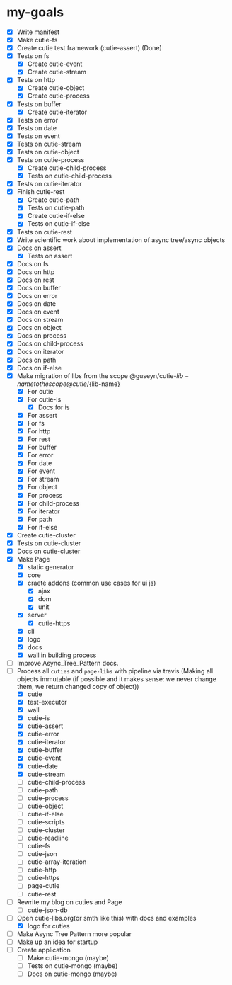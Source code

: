 # my-goals
- [x] Write manifest
- [x] Make cutie-fs
- [x] Create cutie test framework (cutie-assert) (Done)
- [x] Tests on fs
  - [x] Create cutie-event
  - [x] Create cutie-stream
- [x] Tests on http
  - [x] Create cutie-object
  - [x] Create cutie-process
- [x] Tests on buffer
  - [x] Create cutie-iterator
- [x] Tests on error
- [x] Tests on date
- [x] Tests on event
- [x] Tests on cutie-stream
- [x] Tests on cutie-object
- [x] Tests on cutie-process
  - [x] Create cutie-child-process
  - [x] Tests on cutie-child-process
- [x] Tests on cutie-iterator
- [x] Finish cutie-rest
  - [x] Create cutie-path
  - [x] Tests on cutie-path
  - [x] Create cutie-if-else
  - [x] Tests on cutie-if-else
- [x] Tests on cutie-rest
- [x] Write scientific work about implementation of async tree/async objects
- [x] Docs on assert
  - [x] Tests on assert
- [x] Docs on fs
- [x] Docs on http
- [x] Docs on rest
- [x] Docs on buffer
- [x] Docs on error
- [x] Docs on date
- [x] Docs on event
- [x] Docs on stream
- [x] Docs on object
- [x] Docs on process
- [x] Docs on child-process
- [x] Docs on iterator
- [x] Docs on path
- [x] Docs on if-else 
- [x] Make migration of libs from the scope @guseyn/cutie-${lib-name} to the scope @cutie/${lib-name}
  - [x] For cutie
  - [x] For cutie-is
    - [x] Docs for is
  - [x] For assert
  - [x] For fs
  - [x] For http
  - [x] For rest
  - [x] For buffer
  - [x] For error
  - [x] For date
  - [x] For event
  - [x] For stream
  - [x] For object
  - [x] For process
  - [x] For child-process
  - [x] For iterator
  - [x] For path
  - [x] For if-else 
- [x] Create cutie-cluster
- [x] Tests on cutie-cluster
- [x] Docs on cutie-cluster
- [x] Make Page
  - [x] static generator
  - [x] core
  - [x] craete addons (common use cases for ui js)
    - [x] ajax
    - [x] dom
    - [x] unit
  - [x] server
    - [x] cutie-https
  - [x] cli
  - [x] logo 
  - [x] docs
  - [x] wall in building process
- [ ] Improve Async_Tree_Pattern docs.
- [ ] Process all `cuties` and `page-libs` with pipeline via travis (Making all objects immutable (if possible and it makes sense: we never change them, we return changed copy of object))
  - [x] cutie
  - [x] test-executor
  - [x] wall
  - [x] cutie-is
  - [x] cutie-assert
  - [x] cutie-error
  - [x] cutie-iterator
  - [x] cutie-buffer
  - [x] cutie-event
  - [x] cutie-date
  - [x] cutie-stream
  - [ ] cutie-child-process
  - [ ] cutie-path
  - [ ] cutie-process
  - [ ] cutie-object
  - [ ] cutie-if-else
  - [ ] cutie-scripts
  - [ ] cutie-cluster
  - [ ] cutie-readline
  - [ ] cutie-fs
  - [ ] cutie-json
  - [ ] cutie-array-iteration
  - [ ] cutie-http
  - [ ] cutie-https
  - [ ] page-cutie
  - [ ] cutie-rest
- [ ] Rewrite my blog on cuties and Page
  - [ ] cutie-json-db
- [ ] Open cutie-libs.org(or smth like this) with docs and examples
  - [x] logo for cuties
- [ ] Make Async Tree Pattern more popular
- [ ] Make up an idea for startup
- [ ] Create application
  - [ ] Make cutie-mongo (maybe)
  - [ ] Tests on cutie-mongo (maybe)
  - [ ] Docs on cutie-mongo (maybe)

